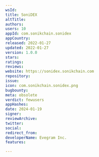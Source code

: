 ```yaml
---
wsId: 
title: SoniDEX
altTitle: 
authors: 
users: 10
appId: com.sonikchain.sonidex
appCountry: 
released: 2022-01-27
updated: 2022-01-27
version: 1.0.0
stars: 
ratings: 
reviews: 
website: https://sonidex.sonikchain.com
repository: 
issue: 
icon: com.sonikchain.sonidex.png
bugbounty: 
meta: obsolete
verdict: fewusers
appHashes: 
date: 2024-01-19
signer: 
reviewArchive: 
twitter: 
social: 
redirect_from: 
developerName: Evegram Inc.
features: 

---
```


